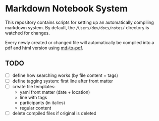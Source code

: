 # Markdown Notebook System

This repository contains scripts for setting up an automatically compiling markdown system.
By default, the `/Users/dev/docs/notes/` directory is watched for changes.

Every newly created or changed file will automatically be compiled into a pdf and html version using [md-to-pdf](https://github.com/simonhaenisch/md-to-pdf).

## TODO

- [ ] define how searching works (by file content + tags)
- [ ] define tagging system: first line after front matter
- [ ] create file templates:
  - yaml front matter (date + location)
  - line with tags
  - participants (in italics)
  - regular content
- [ ] delete compiled files if original is deleted
